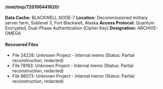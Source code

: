 #### /mnt/tmp/720196441620/


**Data Cache:** BLACKWELL NODE-7
**Location:** Decommissioned military server farm, Sublevel 3, Fort Blackwell, Alaska
**Access Protocol:** Quantum Encrypted, Dual-Phase Authentication (Cipher Key)
**Designation:** ARCHIVE-OMEGA


#### Recovered Files

* File 24226: Unknown Project - Internal memo (Status: Partial reconstruction, redacted)
* File 78193: Unknown Project - Internal memo (Status: Partial reconstruction, redacted)
* File 86073: Unknown Project - Internal memo (Status: Partial reconstruction, redacted) 
